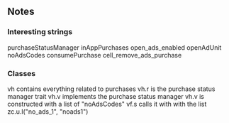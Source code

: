 ## Notes

### Interesting strings

purchaseStatusManager
inAppPurchases
open_ads_enabled
openAdUnit
noAdsCodes
consumePurchase
cell_remove_ads_purchase

### Classes

vh contains everything related to purchases
vh.r is the purchase status manager trait
vh.v implements the purchase status manager
vh.v is constructed with a list of "noAdsCodes"
vf.s calls it with with the list zc.u.l("no_ads_1", "noads1")
